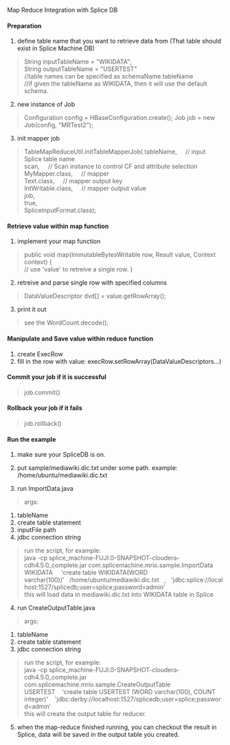Map Reduce Integration with Splice DB

#### Preparation
1. define table name that you want to retrieve data from (That table should exist in Splice Machine DB)
> String inputTableName = "WIKIDATA";<br>
  String outputTableName = "USERTEST"<br>
  //table names can be specified as schemaName.tableName<br>
  //if given the tableName as WIKIDATA, then it will use the default schema.

2. new instance of Job
> Configuration config = HBaseConfiguration.create();
> Job job = new Job(config, "MRTest2");

3. init mapper job
> TableMapReduceUtil.initTableMapperJob(
			    tableName, &nbsp;&nbsp;&nbsp;&nbsp;// input Splice table name<br>
			    scan, &nbsp;&nbsp;&nbsp;&nbsp;// Scan instance to control CF and attribute selection<br>
			    MyMapper.class, &nbsp;&nbsp;&nbsp;&nbsp;// mapper<br>
			    Text.class, &nbsp;&nbsp;&nbsp;&nbsp;// mapper output key<br>
			    IntWritable.class,  &nbsp;&nbsp;&nbsp;&nbsp;// mapper output value<br>
			    job,<br>
			    true,<br>
			    SpliceInputFormat.class);<br>

#### Retrieve value within map function
1. implement your map function
> public void map(ImmutableBytesWritable row, Result value, Context context)
{
&nbsp;&nbsp;&nbsp;&nbsp;<br>// use 'value' to retreive a single row. 
}

2. retreive and parse single row with specified columns
> DataValueDescriptor dvd[] = value.getRowArray();

3. print it out
> see the WordCount.decode();

#### Manipulate and Save value within reduce function
1. create ExecRow <br>
2. fill in the row with value: execRow.setRowArray(DataValueDescriptors...)<br>

#### Commit your job if it is successful
> job.commit()

#### Rollback your job if it fails
> job.rollback()

#### Run the example
1. make sure your SpliceDB is on.

2. put sample/mediawiki.dic.txt under some path. example: /home/ubuntu/mediawiki.dic.txt <br>

3. run ImportData.java
> args: <br>
  1. tableName
  2. create table statement
  3. inputFile path
  4. jdbc connection string<br>

> run the script, for example: <br>
  java -cp splice_machine-FUJI.0-SNAPSHOT-cloudera-cdh4.5.0_complete.jar&nbsp;com.splicemachine.mrio.sample.ImportData&nbsp;&nbsp;&nbsp;&nbsp;
  WIKIDATA &nbsp;&nbsp;&nbsp;&nbsp;'create table WIKIDATA(WORD varchar(100))'&nbsp;&nbsp;&nbsp;/home/ubuntu/mediawiki.dic.txt&nbsp;&nbsp;&nbsp;,&nbsp;&nbsp;&nbsp;'jdbc:splice://localhost:1527/splicedb;user=splice;password=admin'<br>
> this will load data in mediawiki.dic.txt into WIKIDATA table in Splice

4. run CreateOutputTable.java
> args:<br>
  1. tableName
  2. create table statement
  3. jdbc connection string<br>

> run the script, for example:<br>
  java -cp splice_machine-FUJI.0-SNAPSHOT-cloudera-cdh4.5.0_complete.jar com.splicemachine.mrio.sample.CreateOutputTable &nbsp;&nbsp;&nbsp;&nbsp;
  USERTEST&nbsp;&nbsp;&nbsp;&nbsp;'create table USERTEST (WORD varchar(100), COUNT integer)'&nbsp;&nbsp;&nbsp;&nbsp;'jdbc:derby://localhost:1527/splicedb;user=splice;password=admin’<br>
> this will create the output table for reducer.

5. when the map-reduce finished running, you can checkout the result in Splice, data will be saved in the output table you created. 
